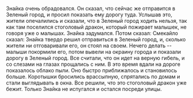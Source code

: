 Знайка очень обрадовался. Он сказал, что сейчас же отправится в Зеленый город, и просил показать ему дорогу туда. Услышав это, жители опечалились и сказали, что в Зеленый город ходить нельзя, так как там поселился стоголовый дракон, который пожирает малышек, не говоря уже о малышах. Знайка задумался. Потом сказал: Смекайло сказал: Знайка твердо решил отправиться в Зеленый город, и, сколько жители ни отговаривали его, он стоял на своем. Нечего делать -- малыши покормили его, потом вывели на окраину города и показали дорогу в Зеленый город. Все считали, что он идет на верную гибель, и со слезами на глазах прощались с ним. В это время вдали на дороге показалось облако пыли. Оно быстро приближалось и становилось больше. Коротышки бросились врассыпную, спрятались по домам и стали выглядывать в окна. Все решили, что это стоголовый дракон уже бежит. Только Знайка не испугался и остался посреди улицы.
